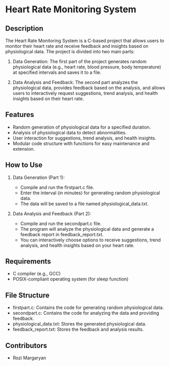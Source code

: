# Heart Rate Monitoring System


## Description

The Heart Rate Monitoring System is a C-based project that allows users to monitor their heart rate and receive feedback and insights based on physiological data. The project is divided into two main parts:

1. Data Generation: The first part of the project generates random physiological data (e.g., heart rate, blood pressure, body temperature) at specified intervals and saves it to a file.

2. Data Analysis and Feedback: The second part analyzes the physiological data, provides feedback based on the analysis, and allows users to interactively request suggestions, trend analysis, and health insights based on their heart rate.

## Features

- Random generation of physiological data for a specified duration.
- Analysis of physiological data to detect abnormalities.
- User interaction for suggestions, trend analysis, and health insights.
- Modular code structure with functions for easy maintenance and extension.

## How to Use

1. Data Generation (Part 1):

   - Compile and run the firstpart.c file.
   - Enter the interval (in minutes) for generating random physiological data.
   - The data will be saved to a file named physiological_data.txt.

2. Data Analysis and Feedback (Part 2):

   - Compile and run the secondpart.c file.
   - The program will analyze the physiological data and generate a feedback report in feedback_report.txt.
   - You can interactively choose options to receive suggestions, trend analysis, and health insights based on your heart rate.

## Requirements

- C compiler (e.g., GCC)
- POSIX-compliant operating system (for sleep function)

## File Structure

- firstpart.c: Contains the code for generating random physiological data.
- secondpart.c: Contains the code for analyzing the data and providing feedback.
- physiological_data.txt: Stores the generated physiological data.
- feedback_report.txt: Stores the feedback and analysis results.

## Contributors

- Rozi Margaryan
